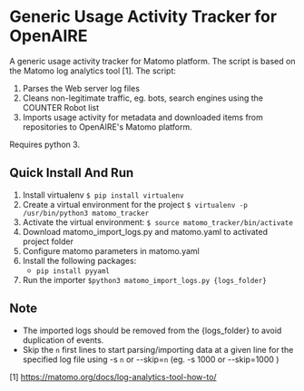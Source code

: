 # Generic Usage Activity Tracker for OpenAIRE #

A generic usage activity tracker for Matomo platform. The script is based on the Matomo log analytics tool [1]. The script:

1. Parses the Web server log files
2. Cleans non-legitimate traffic, eg. bots, search engines using the COUNTER Robot list  
3. Imports usage activity for metadata and downloaded items from repositories to OpenAIRE's Matomo platform.

Requires python 3.

## Quick Install And Run ##

1. Install virtualenv
    `$ pip install virtualenv`
2. Create a virtual environment for the project
    `$ virtualenv -p /usr/bin/python3 matomo_tracker`
3. Activate the virtual environment:
    `$ source matomo_tracker/bin/activate`
4. Download matomo_import_logs.py and matomo.yaml to activated project folder
5. Configure matomo parameters in matomo.yaml
6. Install the following packages:
    - `pip install pyyaml`
7. Run the importer `$python3 matomo_import_logs.py {logs_folder}`


## Note ##
* The imported logs should be removed from the {logs_folder} to avoid duplication of events.
* Skip the `n` first lines to start parsing/importing data at a given line for the specified log file using -s `n` or --skip=`n` (eg. -s 1000 or --skip=1000 )


[1] https://matomo.org/docs/log-analytics-tool-how-to/
